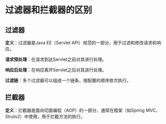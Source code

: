 # 过滤器和拦截器的区别

## 过滤器

**定义**：过滤器是Java EE（Servlet API）规范的一部分，用于过滤和修改请求和响应。

**请求预处理**：在请求到达Servlet之前对其进行处理。

**响应后处理**：在响应离开Servlet之后对其进行处理。

**过滤链**：多个过滤器可以组成一个链条，按配置的顺序依次执行。

## 拦截器

**定义**：拦截器是面向切面编程（AOP）的一部分，通常在框架（如Spring MVC、Struts2）中使用，用于拦截方法的执行。